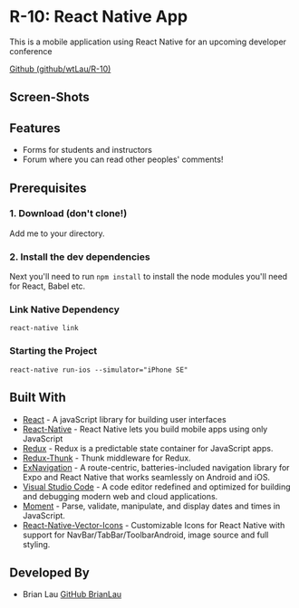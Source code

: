 # R-10: React Native App

This is a mobile application using React Native for an upcoming developer conference

[Github (github/wtLau/R-10)](https://github.com/wtLau/R-10)

## Screen-Shots

<!-- TODO -->

## Features

- Forms for students and instructors
- Forum where you can read other peoples' comments!

## Prerequisites

### 1. Download (don't clone!)

Add me to your directory.

### 2. Install the dev dependencies

Next you'll need to run `npm install` to install the node modules you'll need for React, Babel etc.

### Link Native Dependency

```react-native link```

### Starting the Project

```react-native run-ios --simulator="iPhone SE"```

## Built With

- [React](https://facebook.github.io/react/) - A javaScript library for building user interfaces
- [React-Native](https://facebook.github.io/react-native/) - React Native lets you build mobile apps using only JavaScript
- [Redux](http://redux.js.org/) - Redux is a predictable state container for JavaScript apps.
- [Redux-Thunk](https://github.com/gaearon/redux-thunk) - Thunk middleware for Redux.
- [ExNavigation](https://github.com/expo/ex-navigation#installation) - A route-centric, batteries-included navigation library for Expo and React Native that works seamlessly on Android and iOS.
- [Visual Studio Code](https://code.visualstudio.com/) - A code editor redefined and optimized for building and debugging modern web and cloud applications.
- [Moment](https://momentjs.com/) - Parse, validate, manipulate, and display dates and times in JavaScript.
- [React-Native-Vector-Icons](https://github.com/oblador/react-native-vector-icons) - Customizable Icons for React Native with support for NavBar/TabBar/ToolbarAndroid, image source and full styling.


## Developed By

- Brian Lau [GitHub BrianLau](https://github.com/wtLau)